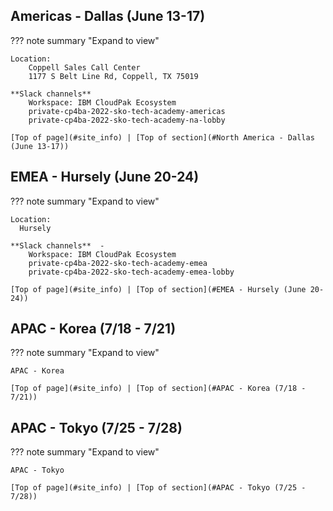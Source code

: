 
## Americas - Dallas (June 13-17)
??? note summary "Expand to view"

    Location:
        Coppell Sales Call Center  
        1177 S Belt Line Rd, Coppell, TX 75019  

    **Slack channels**
        Workspace: IBM CloudPak Ecosystem
        private-cp4ba-2022-sko-tech-academy-americas  
        private-cp4ba-2022-sko-tech-academy-na-lobby  

    [Top of page](#site_info) | [Top of section](#North America - Dallas (June 13-17))


## EMEA - Hursely (June 20-24)
??? note summary "Expand to view"

    Location:
      Hursely

    **Slack channels**  -
        Workspace: IBM CloudPak Ecosystem
        private-cp4ba-2022-sko-tech-academy-emea  
        private-cp4ba-2022-sko-tech-academy-emea-lobby  

    [Top of page](#site_info) | [Top of section](#EMEA - Hursely (June 20-24))
    
    
## APAC - Korea (7/18 - 7/21)
??? note summary "Expand to view"

    APAC - Korea

    [Top of page](#site_info) | [Top of section](#APAC - Korea (7/18 - 7/21))


## APAC - Tokyo (7/25 - 7/28)  
??? note summary "Expand to view"

    APAC - Tokyo

    [Top of page](#site_info) | [Top of section](#APAC - Tokyo (7/25 - 7/28))
